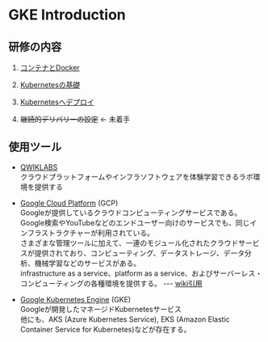# GKE Introduction

## 研修の内容

1. [コンテナとDocker](./contents/introduction_to_container_and_docker.md)

2. [Kubernetesの基礎]()

3. [Kubernetesへデプロイ]()

4. ~~継続的デリバリーの設定~~ <- 未着手


## 使用ツール

- [QWIKLABS](https://www.qwiklabs.com/?locale=ja)  
クラウドプラットフォームやインフラソフトウェアを体験学習できるラボ環境を提供する  

- [Google Cloud Platform](https://cloud.google.com/docs/overview?hl=ja) (GCP)  
Googleが提供しているクラウドコンピューティングサービスである。  
Google検索やYouTubeなどのエンドユーザー向けのサービスでも、同じインフラストラクチャーが利用されている。  
さまざまな管理ツールに加えて、一連のモジュール化されたクラウドサービスが提供されており、コンピューティング、データストレージ、データ分析、機械学習などのサービスがある。  
infrastructure as a service、platform as a service、およびサーバーレス・コンピューティングの各種環境を提供する。 --- [wiki引用](https://ja.wikipedia.org/wiki/Google_Cloud_Platform)  

- [Google Kubernetes Engine](https://cloud.google.com/kubernetes-engine?hl=ja) (GKE)  
Googleが開発したマネージドKubernetesサービス  
他にも、AKS (Azure Kubernetes Service), EKS (Amazon Elastic Container Service for Kubernetes)などが存在する。

